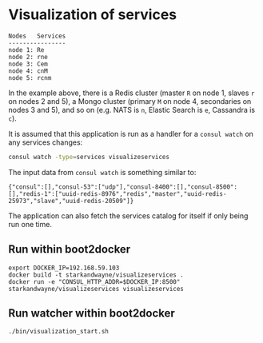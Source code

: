 Visualization of services
=========================

```
Nodes   Services
----------------
node 1: Re
node 2: rne
node 3: Cem
node 4: cnM
node 5: rcnm
```

In the example above, there is a Redis cluster (master `R` on node 1, slaves `r` on nodes 2 and 5), a Mongo cluster (primary `M` on node 4, secondaries on nodes 3 and 5), and so on (e.g. NATS is `n`, Elastic Search is `e`, Cassandra is `c`).

It is assumed that this application is run as a handler for a `consul watch` on any services changes:

```bash
consul watch -type=services visualizeservices
```

The input data from `consul watch` is something similar to:

```
{"consul":[],"consul-53":["udp"],"consul-8400":[],"consul-8500":[],"redis-1":["uuid-redis-8976","redis","master","uuid-redis-25973","slave","uuid-redis-20509"]}
```

The application can also fetch the services catalog for itself if only being run one time.

Run within boot2docker
----------------------

```
export DOCKER_IP=192.168.59.103
docker build -t starkandwayne/visualizeservices .
docker run -e "CONSUL_HTTP_ADDR=$DOCKER_IP:8500" starkandwayne/visualizeservices visualizeservices
```

Run watcher within boot2docker
------------------------------

```
./bin/visualization_start.sh
```
